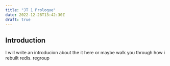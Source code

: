 ```yaml
---
title: "JT 1 Prologue"
date: 2022-12-28T13:42:30Z
draft: true
---
```


## Introduction

 I will write an introducion about the it here or maybe walk you through how i rebuilt redis.
  regroup

